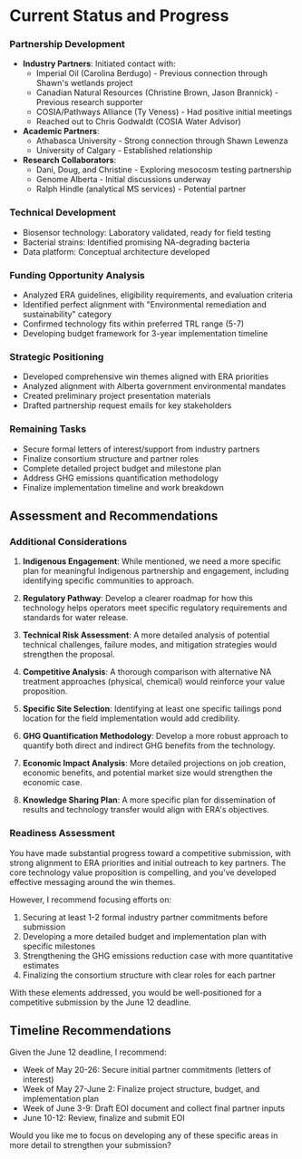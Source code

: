 # Current Status and Progress

### Partnership Development

- **Industry Partners**: Initiated contact with:
    - Imperial Oil (Carolina Berdugo) - Previous connection through Shawn's wetlands project
    - Canadian Natural Resources (Christine Brown, Jason Brannick) - Previous research supporter
    - COSIA/Pathways Alliance (Ty Veness) - Had positive initial meetings
    - Reached out to Chris Godwaldt (COSIA Water Advisor)
- **Academic Partners**:
    - Athabasca University - Strong connection through Shawn Lewenza
    - University of Calgary - Established relationship
- **Research Collaborators**:
    - Dani, Doug, and Christine - Exploring mesocosm testing partnership
    - Genome Alberta - Initial discussions underway
    - Ralph Hindle (analytical MS services) - Potential partner

### Technical Development

- Biosensor technology: Laboratory validated, ready for field testing
- Bacterial strains: Identified promising NA-degrading bacteria
- Data platform: Conceptual architecture developed

### Funding Opportunity Analysis

- Analyzed ERA guidelines, eligibility requirements, and evaluation criteria
- Identified perfect alignment with "Environmental remediation and sustainability" category
- Confirmed technology fits within preferred TRL range (5-7)
- Developing budget framework for 3-year implementation timeline

### Strategic Positioning

- Developed comprehensive win themes aligned with ERA priorities
- Analyzed alignment with Alberta government environmental mandates
- Created preliminary project presentation materials
- Drafted partnership request emails for key stakeholders

### Remaining Tasks

- Secure formal letters of interest/support from industry partners
- Finalize consortium structure and partner roles
- Complete detailed project budget and milestone plan
- Address GHG emissions quantification methodology
- Finalize implementation timeline and work breakdown

## Assessment and Recommendations

### Additional Considerations

1. **Indigenous Engagement**: While mentioned, we need a more specific plan for meaningful Indigenous partnership and engagement, including identifying specific communities to approach.
    
2. **Regulatory Pathway**: Develop a clearer roadmap for how this technology helps operators meet specific regulatory requirements and standards for water release.
    
3. **Technical Risk Assessment**: A more detailed analysis of potential technical challenges, failure modes, and mitigation strategies would strengthen the proposal.
    
4. **Competitive Analysis**: A thorough comparison with alternative NA treatment approaches (physical, chemical) would reinforce your value proposition.
    
5. **Specific Site Selection**: Identifying at least one specific tailings pond location for the field implementation would add credibility.
    
6. **GHG Quantification Methodology**: Develop a more robust approach to quantify both direct and indirect GHG benefits from the technology.
    
7. **Economic Impact Analysis**: More detailed projections on job creation, economic benefits, and potential market size would strengthen the economic case.
    
8. **Knowledge Sharing Plan**: A more specific plan for dissemination of results and technology transfer would align with ERA's objectives.
    

### Readiness Assessment

You have made substantial progress toward a competitive submission, with strong alignment to ERA priorities and initial outreach to key partners. The core technology value proposition is compelling, and you've developed effective messaging around the win themes.

However, I recommend focusing efforts on:

1. Securing at least 1-2 formal industry partner commitments before submission
2. Developing a more detailed budget and implementation plan with specific milestones
3. Strengthening the GHG emissions reduction case with more quantitative estimates
4. Finalizing the consortium structure with clear roles for each partner

With these elements addressed, you would be well-positioned for a competitive submission by the June 12 deadline.

## Timeline Recommendations

Given the June 12 deadline, I recommend:

- Week of May 20-26: Secure initial partner commitments (letters of interest)
- Week of May 27-June 2: Finalize project structure, budget, and implementation plan
- Week of June 3-9: Draft EOI document and collect final partner inputs
- June 10-12: Review, finalize and submit EOI

Would you like me to focus on developing any of these specific areas in more detail to strengthen your submission?
